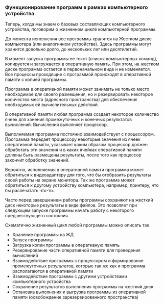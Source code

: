 ### Функционирование программ в рамках компьютерного устройства

Теперь, когда мы знаем о базовых составляющих компьютерного устройства, поговорим о жизненном цикле компьютерной программы.

До момента исполнения все программы хранятся на Жестком диске компьютера (или аналогичном устройстве). Здесь программы могут хранится довольно долго, до нескольких лет или десятилетий.

В момент запуска программы ее текст (список компьютерных команд), копируется и загружается в оперативную память. При этом, на жестком диске программа остается в первоначальном виде и не изменяется. Все процессы проходящие с программой происходят в оперативной памяти с копией программы.

Программа в оперативной памяти может занимать не только место необходимое для своего размещения, но и резервировать некоторое количество места (адресного пространства) для обеспечения необходимых ей вычислительных действий.

В оперативной памяти любая программа создает некоторое количество ячеек для ханения промежуточных и конечных результатов вычислений. Вычисления выполняет процессор.

Выполняемая программа постоянно взаимодействует с процессором. Программа передает процессору некоторые значения из ячеек оперативной памяти, указывает каким образом процессор должен обработать эти значения и в каких ячейках оперативной памяти должны быть размещены результаты, после того как процессор закончит обработку значений.

Вероятно, исполняемая в оперативной памяти программа может обратиться к видеоадаптеру для того, что бы отобразить результаты своей работы на экране монитора. Так же программа может обратиться к другому устройству компьютера, например, принтеру, что бы распечатать что-то.

Часто перед завершением работы программы сохраняют на жесткий диск некоторые результаты в виде файлов. Это позволяет при следующем запуске программы начать работу с некоторого предшествующего состояния.

Схематично жизненный цикл любой программы можно описать так

* Хранение программы на ЖД
* Запуск программы
* Загрузка копии программы в оперативную память
* Резервирование части оперативной памяти для проведения вычислений
* Взаимодействие программы с процессором и формирование промежуточных результатов, которые так же как и программа располагаются в оперативной памяти
* Взаимодействие программы с другими устройствами компьютерного устройства
* Сохранение результатов выполнения программы на жесткий диск
* Остановка выполнения и выгрузка программы из оперативной памяти (освобождение зарезервированного пространства)
